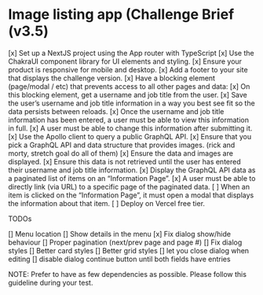 
# Image listing app (Challenge Brief (v3.5)

[x] Set up a NextJS project using the App router with TypeScript
[x] Use the ChakraUI component library for UI elements and styling.
[x] Ensure your product is responsive for mobile and desktop.
[x] Add a footer to your site that displays the challenge version.
[x] Have a blocking element (page/modal / etc) that prevents access to all other pages and data:
[x] On this blocking element, get a username and job title from the user.
[x] Save the user’s username and job title information in a way you best see fit so the data persists between reloads.
[x] Once the username and job title information has been entered, a user must be able to view this information in full.
[x] A user must be able to change this information after submitting it.
[x] Use the Apollo client to query a public GraphQL API.
[x] Ensure that you pick a GraphQL API and data structure that provides images. (rick and morty, stretch goal do all of them)
[x] Ensure the data and images are displayed.
[x] Ensure this data is not retrieved until the user has entered their username and job title information.
[x] Display the GraphQL API data as a paginated list of items on an “Information Page”.
[x] A user must be able to directly link (via URL) to a specific page of the paginated data.
[ ] When an item is clicked on the “Information Page”, it must open a modal that displays the information about that item.
[ ] Deploy on Vercel free tier.

TODOs

[] Menu location
[] Show details in the menu
[x] Fix dialog show/hide behaviour
[] Proper pagination (next/prev page and page #)
[] Fix dialog styles
[] Better card styles
[] Better grid styles
[] let you close dialog when editing
[] disable dialog continue button until both fields have entries


NOTE: Prefer to have as few dependencies as possible. Please follow this guideline during your test.
